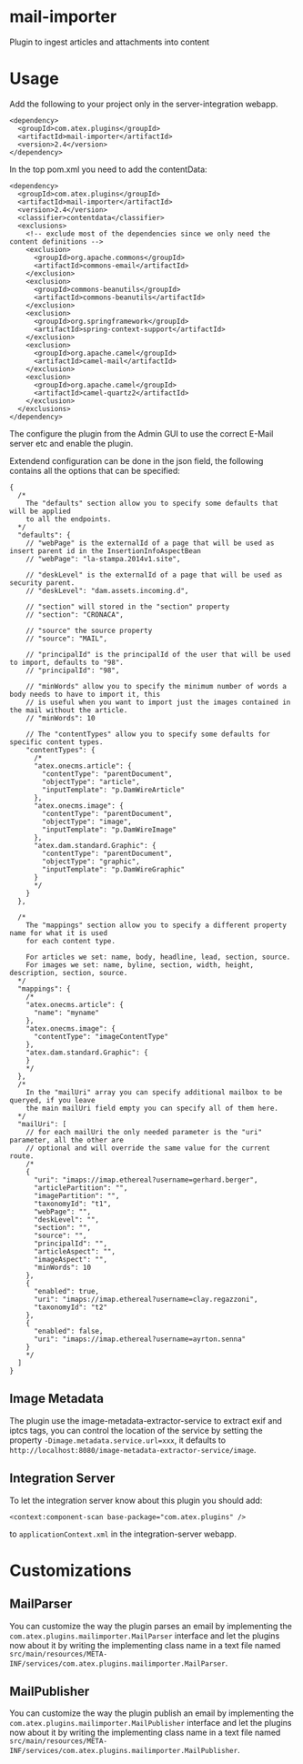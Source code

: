 # mail-importer
Plugin to ingest articles and attachments into content

Usage
=====

Add the following to your project only in the server-integration webapp.

```
<dependency>
  <groupId>com.atex.plugins</groupId>
  <artifactId>mail-importer</artifactId>
  <version>2.4</version>
</dependency>
```

In the top pom.xml you need to add the contentData:

```
<dependency>
  <groupId>com.atex.plugins</groupId>
  <artifactId>mail-importer</artifactId>
  <version>2.4</version>
  <classifier>contentdata</classifier>
  <exclusions>
    <!-- exclude most of the dependencies since we only need the content definitions -->
    <exclusion>
      <groupId>org.apache.commons</groupId>
      <artifactId>commons-email</artifactId>
    </exclusion>
    <exclusion>
      <groupId>commons-beanutils</groupId>
      <artifactId>commons-beanutils</artifactId>
    </exclusion>
    <exclusion>
      <groupId>org.springframework</groupId>
      <artifactId>spring-context-support</artifactId>
    </exclusion>
    <exclusion>
      <groupId>org.apache.camel</groupId>
      <artifactId>camel-mail</artifactId>
    </exclusion>
    <exclusion>
      <groupId>org.apache.camel</groupId>
      <artifactId>camel-quartz2</artifactId>
    </exclusion>
  </exclusions>
</dependency>
```

The configure the plugin from the Admin GUI to use the correct E-Mail server etc and enable the plugin.

Extendend configuration can be done in the json field, the following contains all the options that can be specified:

```
{
  /*
    The "defaults" section allow you to specify some defaults that will be applied
    to all the endpoints.
  */
  "defaults": {
    // "webPage" is the externalId of a page that will be used as insert parent id in the InsertionInfoAspectBean
    // "webPage": "la-stampa.2014v1.site",

    // "deskLevel" is the externalId of a page that will be used as security parent.
    // "deskLevel": "dam.assets.incoming.d",

    // "section" will stored in the "section" property
    // "section": "CRONACA",

    // "source" the source property
    // "source": "MAIL",

    // "principalId" is the principalId of the user that will be used to import, defaults to "98".
    // "principalId": "98",
    
    // "minWords" allow you to specify the minimum number of words a body needs to have to import it, this
    // is useful when you want to import just the images contained in the mail without the article.
    // "minWords": 10

    // The "contentTypes" allow you to specify some defaults for specific content types.
    "contentTypes": {
      /*
      "atex.onecms.article": {
        "contentType": "parentDocument",
        "objectType": "article",
        "inputTemplate": "p.DamWireArticle"
      },
      "atex.onecms.image": {
        "contentType": "parentDocument",
        "objectType": "image",
        "inputTemplate": "p.DamWireImage"
      },
      "atex.dam.standard.Graphic": {
        "contentType": "parentDocument",
        "objectType": "graphic",
        "inputTemplate": "p.DamWireGraphic"
      }
      */
    }
  },

  /*
    The "mappings" section allow you to specify a different property name for what it is used
    for each content type.
    
    For articles we set: name, body, headline, lead, section, source.
    For images we set: name, byline, section, width, height, description, section, source.
  */
  "mappings": {
    /*
    "atex.onecms.article": {
      "name": "myname"
    },
    "atex.onecms.image": {
      "contentType": "imageContentType"
    },
    "atex.dam.standard.Graphic": {
    }
    */
  },
  /*
    In the "mailUri" array you can specify additional mailbox to be queryed, if you leave
    the main mailUri field empty you can specify all of them here.
  */
  "mailUri": [
    // for each mailUri the only needed parameter is the "uri" parameter, all the other are
    // optional and will override the same value for the current route.
    /*
    {
      "uri": "imaps://imap.ethereal?username=gerhard.berger",
      "articlePartition": "",
      "imagePartition": "",
      "taxonomyId": "t1",
      "webPage": "",
      "deskLevel": "",
      "section": "",
      "source": "",
      "principalId": "",
      "articleAspect": "",
      "imageAspect": "",
      "minWords": 10
    },
    {
      "enabled": true,
      "uri": "imaps://imap.ethereal?username=clay.regazzoni",
      "taxonomyId": "t2"
    },
    {
      "enabled": false,
      "uri": "imaps://imap.ethereal?username=ayrton.senna"
    }
    */
  ]
}
```

Image Metadata
--------------

The plugin use the image-metadata-extractor-service to extract exif and iptcs tags, you can control the location of the
service by setting the property `-Dimage.metadata.service.url=xxx`, it defaults to `http://localhost:8080/image-metadata-extractor-service/image`.

Integration Server
------------------

To let the integration server know about this plugin you should add:

```
<context:component-scan base-package="com.atex.plugins" />
```

to `applicationContext.xml` in the integration-server webapp.

Customizations
==============

MailParser
----------

You can customize the way the plugin parses an email by implementing the `com.atex.plugins.mailimporter.MailParser`
interface and let the plugins now about it by writing the implementing class name in a text file named 
`src/main/resources/META-INF/services/com.atex.plugins.mailimporter.MailParser`.

MailPublisher
-------------

You can customize the way the plugin publish an email by implementing the `com.atex.plugins.mailimporter.MailPublisher`
interface and let the plugins now about it by writing the implementing class name in a text file named 
`src/main/resources/META-INF/services/com.atex.plugins.mailimporter.MailPublisher`.

